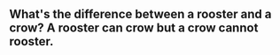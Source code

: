 ## What's the difference between a rooster and a crow? A rooster can crow but a crow cannot rooster.